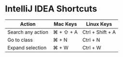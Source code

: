 # IntelliJ IDEA Shortcuts  

|            Action           |           Mac Keys       |         Linux Keys       |   
|-----------------------------|--------------------------|--------------------------|
| Search any action           | ⌘ + ⇧ + A                | Ctrl + Shift + A         |
| Go to class                 | ⌘ + N                    | Ctrl + N                 |
| Expand selection            | ⌘ + W                    | Ctrl + W                 |










